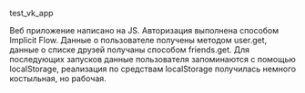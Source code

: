test_vk_app

  Веб приложение написано на JS. Авторизация выполнена способом Implicit Flow. Данные о пользователе получены методом user.get, данные о списке друзей получаны способом friends.get. Для последующих запусков данные пользователя запоминаются с помощью localStorage, реализация по средствам localStorage получилась немного костыльная, но рабочая.
